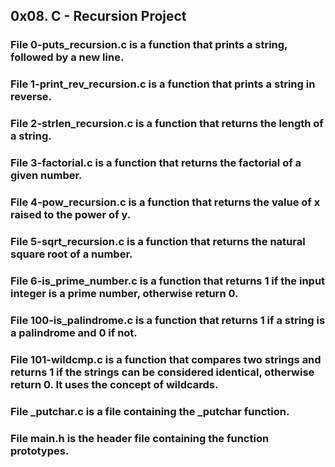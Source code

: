 
## 0x08. C - Recursion Project

### File 0-puts_recursion.c is a function that prints a string, followed by a new line.

### File 1-print_rev_recursion.c is a function that prints a string in reverse.

### File 2-strlen_recursion.c is a function that returns the length of a string.

### File 3-factorial.c is a function that returns the factorial of a given number.

### File 4-pow_recursion.c is a function that returns the value of x raised to the power of y.

### File 5-sqrt_recursion.c is a function that returns the natural square root of a number.

### File 6-is_prime_number.c is a function that returns 1 if the input integer is a prime number, otherwise return 0.

### File 100-is_palindrome.c is a function that returns 1 if a string is a palindrome and 0 if not.

### File 101-wildcmp.c is a function that compares two strings and returns 1 if the strings can be considered identical, otherwise return 0. It uses the concept of wildcards.

### File _putchar.c is a file containing the _putchar function.

### File main.h is the header file containing the function prototypes.

